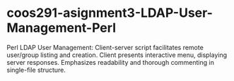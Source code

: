 # coos291-asignment3-LDAP-User-Management-Perl
Perl LDAP User Management: Client-server script facilitates remote user/group listing and creation. Client presents interactive menu, displaying server responses. Emphasizes readability and thorough commenting in single-file structure.
